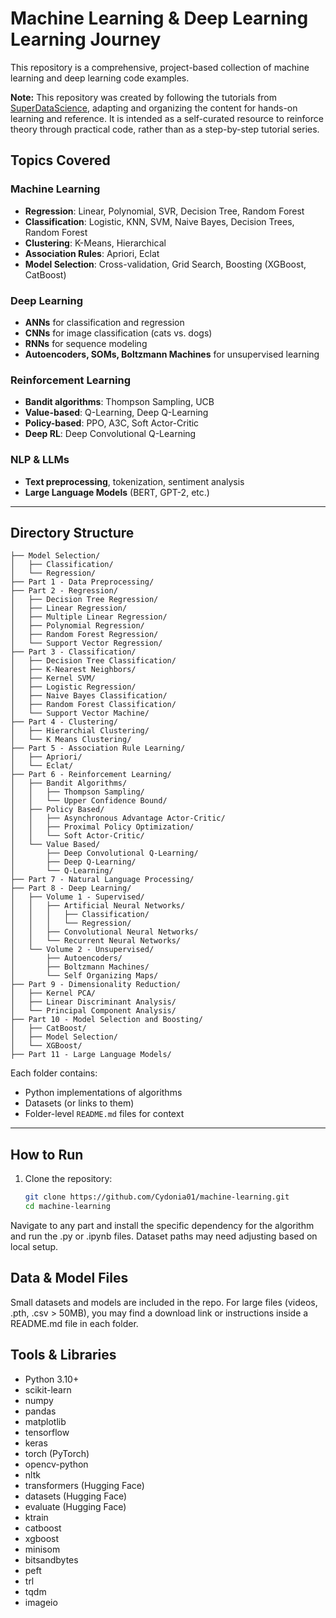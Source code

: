 # Machine Learning & Deep Learning Learning Journey

This repository is a comprehensive, project-based collection of machine learning and deep learning code examples.

**Note:** This repository was created by following the tutorials from [SuperDataScience](https://www.superdatascience.com/), adapting and organizing the content for hands-on learning and reference. It is intended as a self-curated resource to reinforce theory through practical code, rather than as a step-by-step tutorial series.

## Topics Covered

### Machine Learning

- **Regression**: Linear, Polynomial, SVR, Decision Tree, Random Forest
- **Classification**: Logistic, KNN, SVM, Naive Bayes, Decision Trees, Random Forest
- **Clustering**: K-Means, Hierarchical
- **Association Rules**: Apriori, Eclat
- **Model Selection**: Cross-validation, Grid Search, Boosting (XGBoost, CatBoost)

### Deep Learning

- **ANNs** for classification and regression
- **CNNs** for image classification (cats vs. dogs)
- **RNNs** for sequence modeling
- **Autoencoders, SOMs, Boltzmann Machines** for unsupervised learning

### Reinforcement Learning

- **Bandit algorithms**: Thompson Sampling, UCB
- **Value-based**: Q-Learning, Deep Q-Learning
- **Policy-based**: PPO, A3C, Soft Actor-Critic
- **Deep RL**: Deep Convolutional Q-Learning

### NLP & LLMs

- **Text preprocessing**, tokenization, sentiment analysis
- **Large Language Models** (BERT, GPT-2, etc.)

---

## Directory Structure

```
├── Model Selection/
│   ├── Classification/
│   └── Regression/
├── Part 1 - Data Preprocessing/
├── Part 2 - Regression/
│   ├── Decision Tree Regression/
│   ├── Linear Regression/
│   ├── Multiple Linear Regression/
│   ├── Polynomial Regression/
│   ├── Random Forest Regression/
│   └── Support Vector Regression/
├── Part 3 - Classification/
│   ├── Decision Tree Classification/
│   ├── K-Nearest Neighbors/
│   ├── Kernel SVM/
│   ├── Logistic Regression/
│   ├── Naive Bayes Classification/
│   ├── Random Forest Classification/
│   └── Support Vector Machine/
├── Part 4 - Clustering/
│   ├── Hierarchial Clustering/
│   └── K Means Clustering/
├── Part 5 - Association Rule Learning/
│   ├── Apriori/
│   └── Eclat/
├── Part 6 - Reinforcement Learning/
│   ├── Bandit Algorithms/
│   │   ├── Thompson Sampling/
│   │   └── Upper Confidence Bound/
│   ├── Policy Based/
│   │   ├── Asynchronous Advantage Actor-Critic/
│   │   ├── Proximal Policy Optimization/
│   │   └── Soft Actor-Critic/
│   └── Value Based/
│       ├── Deep Convolutional Q-Learning/
│       ├── Deep Q-Learning/
│       └── Q-Learning/
├── Part 7 - Natural Language Processing/
├── Part 8 - Deep Learning/
│   ├── Volume 1 - Supervised/
│   │   ├── Artificial Neural Networks/
│   │   │   ├── Classification/
│   │   │   └── Regression/
│   │   ├── Convolutional Neural Networks/
│   │   └── Recurrent Neural Networks/
│   └── Volume 2 - Unsupervised/
│       ├── Autoencoders/
│       ├── Boltzmann Machines/
│       └── Self Organizing Maps/
├── Part 9 - Dimensionality Reduction/
│   ├── Kernel PCA/
│   ├── Linear Discriminant Analysis/
│   └── Principal Component Analysis/
├── Part 10 - Model Selection and Boosting/
│   ├── CatBoost/
│   ├── Model Selection/
│   └── XGBoost/
├── Part 11 - Large Language Models/
```

Each folder contains:

- Python implementations of algorithms
- Datasets (or links to them)
- Folder-level `README.md` files for context

---

## How to Run

1. Clone the repository:
   ```bash
   git clone https://github.com/Cydonia01/machine-learning.git
   cd machine-learning
   ```

Navigate to any part and install the specific dependency for the algorithm and run the .py or .ipynb files. Dataset paths may need adjusting based on local setup.

## Data & Model Files

Small datasets and models are included in the repo. For large files (videos, .pth, .csv > 50MB), you may find a download link or instructions inside a README.md file in each folder.

## Tools & Libraries

- Python 3.10+
- scikit-learn
- numpy
- pandas
- matplotlib
- tensorflow
- keras
- torch (PyTorch)
- opencv-python
- nltk
- transformers (Hugging Face)
- datasets (Hugging Face)
- evaluate (Hugging Face)
- ktrain
- catboost
- xgboost
- minisom
- bitsandbytes
- peft
- trl
- tqdm
- imageio
